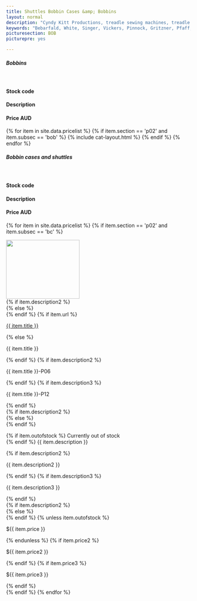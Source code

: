 ```yaml
---
title: Shuttles Bobbin Cases &amp; Bobbins
layout: normal
description: "Cyndy Kitt Productions, treadle sewing machines, treadle sewing machine parts, sewing machine parts, vintage treadle sewing machines, reproduction sewing machine manuals, sewing machine manual, sewing, clothing, accessories, costume, bags, eco friendly, green machine, craft, treadle, design, eco sewing, sustainable craft"
keywords: "Bebarfald, White, Singer, Vickers, Pinnock, Gritzner, Pfaff, treadle sewing machine, vintage sewing machine, sewing machine manual, sewing"
picturesection: BOB
picturepre: yes

---
```


<div class="container mb-4">
<h5>Bobbins</h5>
<div class="row bg-light">
<div class="m-2 col-3">
&nbsp;
</div><!-- end col -->
<div class="m-2 col-2">
  <h4>Stock code</h4>
</div><!-- end col -->
<div class="m-2 col-5">
  <h4>Description</h4>
</div><!-- end col -->
<div class="m-2 col-1 text-right">
  <h4>Price AUD</h4>
</div><!-- end col -->
</div><!-- end row -->


{% for item in site.data.pricelist %}
{% if item.section == 'p02' and item.subsec == 'bob' %}
{% include cat-layout.html %}
{% endif %}
{% endfor %}
<div class="row my-4">
<div class="m-2 col-12"><h5 class="text-center">Bobbin cases and shuttles</h5>
</div><!-- end col -->
</div><!-- end row -->

<div class="row bg-light">
<div class="m-2 col-3">
&nbsp;
</div><!-- end col -->
<div class="m-2 col-2">
  <h4>Stock code</h4>
</div><!-- end col -->
<div class="m-2 col-5">
  <h4>Description</h4>
</div><!-- end col -->
<div class="m-2 col-1 text-right">
  <h4>Price AUD</h4>
</div><!-- end col -->
</div><!-- end row -->

{% for item in site.data.pricelist %}
{% if item.section == 'p02' and item.subsec == 'bc' %}
<div class="row">
<div class="m-2 col-3">
    <img class="img-fluid" src="../stock/pic/PIC-BCD/TN/{{item.title}}.jpg" width="200" height="160">
</div><!-- end col -->
{% if item.description2 %}
<div class="m-2 col-2 pt-3">
{% else %}
<div class="m-2 col-2 vertical-center">
{% endif %}
    {% if item.url %}
    <p><a href="../stock/{{ item.url }}">{{ item.title }}</a></p>
    {% else %} <p>{{ item.title }}</p>
    {% endif %}
    {% if item.description2 %}
    <p>{{ item.title }}-P06</p>
    {% endif %}
    {% if item.description3 %}
    <p>{{ item.title }}-P12</p>
    {% endif %}
</div><!-- end col -->
{% if item.description2 %}
<div class="m-2 col-5 pt-3">
{% else %}
<div class="m-2 col-5 vertical-center">
{% endif %}
    <p>
    {% if item.outofstock %}
    <span class="h4 text-danger">Currently out of stock</span><br/>
    {% endif %}
    {{ item.description }}</p>
    {% if item.description2 %}
    <p>{{ item.description2 }}</p>
    {% endif %}
    {% if item.description3 %}
    <p>{{ item.description3 }}</p>
    {% endif %}
</div><!-- end col -->
{% if item.description2 %}
<div class="m-2 col-1 pt-3">
{% else %}
<div class="m-2 col-1 vertical-center">
{% endif %}
    {% unless item.outofstock %}
    <p>${{ item.price }}</p>
    {% endunless %}
    {% if item.price2 %}
    <p>${{ item.price2 }}</p>
    {% endif %}
    {% if item.price3 %}
    <p>${{ item.price3 }}</p>
    {% endif %}
</div><!-- end col -->
</div><!-- end row -->
{% endif %}
{% endfor %}

</div><!-- end container -->
